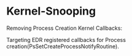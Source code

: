 # Kernel-Snooping

Removing Process Creation Kernel Callbacks:

Targeting EDR registered callbacks for Process creation(PsSetCreateProcessNotifyRoutine).
